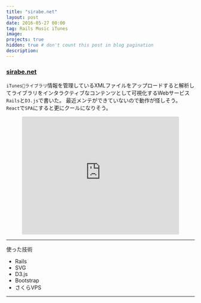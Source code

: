 ```yaml
---
title: "sirabe.net"
layout: post
date: 2016-05-27 00:00
tag: Rails Music iTunes
image: 
projects: true
hidden: true # don't count this post in blog pagination
description: 
---
```


### [sirabe.net](http://sirabe.net/)

`iTunesライブラリ`情報を管理しているXMLファイルをアップロードすると解析してライブラリをインタラクティブなコンテンツとして可視化するWebサービス
`Rails`と`D3.js`で書いた。
最近メンテができていないので動作が怪しそう。
`React`で`SPA`にすると更にクールになりそう。

<iframe width="420" height="315" src="https://www.youtube.com/embed/wGIhKy4DuQU" style="margin:0 auto;display: block;" frameborder="0" allowfullscreen></iframe>

---

使った技術

- Rails
- SVG
- D3.js
- Bootstrap
- さくらVPS


---